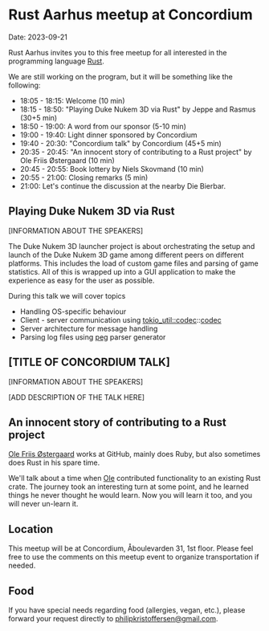 # Rust Aarhus meetup at Concordium
Date: 2023-09-21

Rust Aarhus invites you to this free meetup for all interested in the programming language [Rust].

We are still working on the program, but it will be something like the following:

- 18:05 - 18:15: Welcome (10 min)
- 18:15 - 18:50: "Playing Duke Nukem 3D via Rust" by Jeppe and Rasmus (30+5 min)
- 18:50 - 19:00: A word from our sponsor (5-10 min)
- 19:00 - 19:40: Light dinner sponsored by Concordium
- 19:40 - 20:30: "Concordium talk" by Concordium (45+5 min)
- 20:35 - 20:45: "An innocent story of contributing to a Rust project" by Ole Friis Østergaard (10 min)
- 20:45 - 20:55: Book lottery by Niels Skovmand (10 min)
- 20:55 - 21:00: Closing remarks (5 min)
- 21:00: Let's continue the discussion at the nearby Die Bierbar.

## Playing Duke Nukem 3D via Rust
[INFORMATION ABOUT THE SPEAKERS]

The  Duke Nukem 3D launcher project is about orchestrating the setup and launch of the Duke Nukem 3D game among different peers on different platforms. This includes the load of custom game files and parsing of game statistics. All of this is wrapped up into a GUI application to make the experience as easy for the user as possible.

During this talk we will cover topics

- Handling OS-specific behaviour
- Client - server communication using [tokio_util::codec](https://docs.rs/tokio-util/latest/tokio_util/index.html)::[codec](https://docs.rs/tokio-util/latest/tokio_util/codec/index.html#)
- Server architecture for message handling
- Parsing log files using [peg](https://docs.rs/peg/latest/peg/#) parser generator


## [TITLE OF CONCORDIUM TALK]
[INFORMATION ABOUT THE SPEAKERS]

[ADD DESCRIPTION OF THE TALK HERE]

## An innocent story of contributing to a Rust project
[Ole Friis Østergaard][ofo] works at GitHub, mainly does Ruby, but also sometimes does Rust in his spare time.

We'll talk about a time when [Ole][ofo] contributed functionality to an existing Rust crate. The journey took an interesting turn at some point, and he learned things he never thought he would learn. Now you will learn it too, and you will never un-learn it.

## Location
This meetup will be at Concordium, Åboulevarden 31, 1st floor. Please feel free to use the comments on this meetup event to organize transportation if needed.

## Food
If you have special needs regarding food (allergies, vegan, etc.), please forward your request directly to philipkristoffersen@gmail.com.


[rust]: https://www.rust-lang.org/
[ofo]: https://github.com/olefriis
